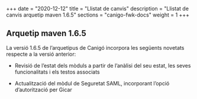 +++
date        = "2020-12-12"
title       = "Llistat de canvis"
description = "Llistat de canvis arquetip maven 1.6.5"
sections    = "canigo-fwk-docs"
weight		= 1
+++

## Arquetip maven 1.6.5

La versió 1.6.5 de l’arquetipus de Canigó incorpora les següents novetats respecte a la versió anterior:

* Revisió de l’estat dels mòduls a partir de l’anàlisi del seu estat, les seves funcionalitats i els testos associats

* Actualització del mòdul de Seguretat SAML, incorporant l’opció d’autorització per Gicar